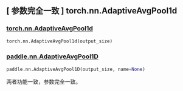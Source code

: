 ## [ 参数完全一致 ] torch.nn.AdaptiveAvgPool1d

### [torch.nn.AdaptiveAvgPool1d](https://pytorch.org/docs/stable/generated/torch.nn.AdaptiveAvgPool1d.html)

```python
torch.nn.AdaptiveAvgPool1d(output_size)
```

### [paddle.nn.AdaptiveAvgPool1D](https://www.paddlepaddle.org.cn/documentation/docs/zh/api/paddle/nn/AdaptiveAvgPool1D_cn.html#adaptiveavgpool1d)

```python
paddle.nn.AdaptiveAvgPool1D(output_size, name=None)
```

两者功能一致，参数完全一致。
